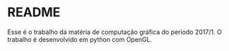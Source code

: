 # README #

Esse é o trabalho da matéria de computação gráfica do período 2017/1. 
O trabalho é desenvolvido em python com OpenGL.
